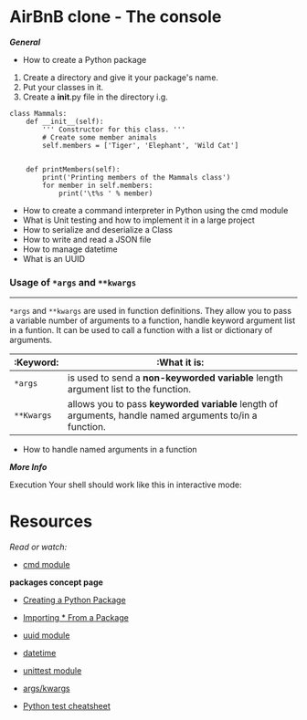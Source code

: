AirBnB clone - The console
===========================

***General***

* How to create a Python package
<p>

1. Create a directory and give it your package's name.
2. Put your classes in it.
3. Create a __init__.py file in the directory
i.g.
```
class Mammals:
    def __init__(self):
        ''' Constructor for this class. '''
        # Create some member animals
        self.members = ['Tiger', 'Elephant', 'Wild Cat']
 
 
    def printMembers(self):
        print('Printing members of the Mammals class')
        for member in self.members:
            print('\t%s ' % member)
```
<p/>

* How to create a command interpreter in Python using the cmd module
* What is Unit testing and how to implement it in a large project
* How to serialize and deserialize a Class
* How to write and read a JSON file
* How to manage datetime
* What is an UUID

### Usage of `*args` and `**kwargs`
-----------------------------------

<p>

`*args` and `**kwargs` are used in function definitions.
They allow you to pass a variable number of arguments to a function, handle keyword argument list in a funtion.
It can be used to call a function with a list or dictionary of arguments.


|:Keyword:|:What it is:|
|---------|------------|
| `*args` | is used to send a **non-keyworded variable** length argument list to the function.|
| `**Kwargs` | allows you to pass **keyworded variable** length of arguments, handle named arguments to/in a function.|

</p>

* How to handle named arguments in a function

***More Info***

Execution
Your shell should work like this in interactive mode:

Resources
==========

*Read or watch:*

* [cmd module](https://docs.python.org/3.4/library/cmd.html)

**packages concept page**

  * [Creating a Python Package](https://www.pythoncentral.io/how-to-create-a-python-package/)
  * [Importing * From a Package](https://docs.python.org/3.4/tutorial/modules.html#packages)

* [uuid module](https://docs.python.org/3.4/library/uuid.html)
* [datetime](https://docs.python.org/3.4/library/datetime.html)
* [unittest module](https://docs.python.org/3.4/library/unittest.html#module-unittest)
* [args/kwargs](https://yasoob.me/2013/08/04/args-and-kwargs-in-python-explained/)
* [Python test cheatsheet](https://www.pythonsheets.com/notes/python-tests.html)
